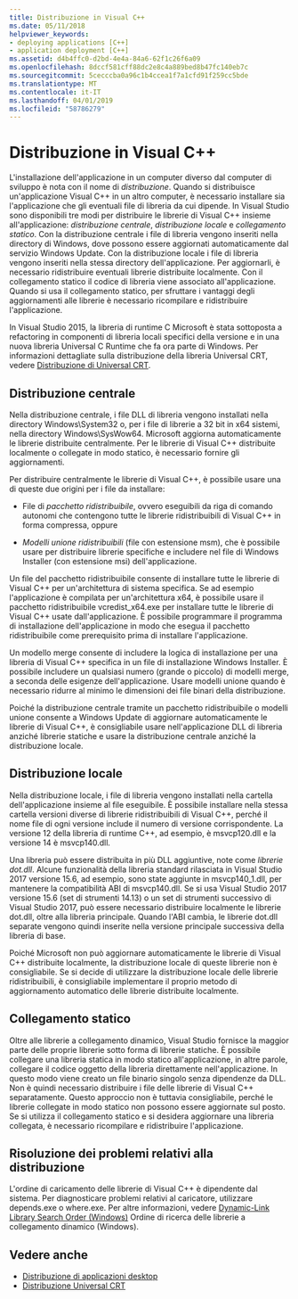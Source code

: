 ```yaml
---
title: Distribuzione in Visual C++
ms.date: 05/11/2018
helpviewer_keywords:
- deploying applications [C++]
- application deployment [C++]
ms.assetid: d4b4ffc0-d2bd-4e4a-84a6-62f1c26f6a09
ms.openlocfilehash: 8dccf581cff88dc2e8c4a889bed8b47fc140eb7c
ms.sourcegitcommit: 5cecccba0a96c1b4ccea1f7a1cfd91f259cc5bde
ms.translationtype: MT
ms.contentlocale: it-IT
ms.lasthandoff: 04/01/2019
ms.locfileid: "58786279"
---
```

# <a name="deployment-in-visual-c"></a>Distribuzione in Visual C++

L'installazione dell'applicazione in un computer diverso dal computer di sviluppo è nota con il nome di *distribuzione*. Quando si distribuisce un'applicazione Visual C++ in un altro computer, è necessario installare sia l'applicazione che gli eventuali file di libreria da cui dipende. In Visual Studio sono disponibili tre modi per distribuire le librerie di Visual C++ insieme all'applicazione: *distribuzione centrale*, *distribuzione locale* e *collegamento statico*. Con la distribuzione centrale i file di libreria vengono inseriti nella directory di Windows, dove possono essere aggiornati automaticamente dal servizio Windows Update. Con la distribuzione locale i file di libreria vengono inseriti nella stessa directory dell'applicazione. Per aggiornarli, è necessario ridistribuire eventuali librerie distribuite localmente. Con il collegamento statico il codice di libreria viene associato all'applicazione. Quando si usa il collegamento statico, per sfruttare i vantaggi degli aggiornamenti alle librerie è necessario ricompilare e ridistribuire l'applicazione.

In Visual Studio 2015, la libreria di runtime C Microsoft è stata sottoposta a refactoring in componenti di libreria locali specifici della versione e in una nuova libreria Universal C Runtime che fa ora parte di Windows. Per informazioni dettagliate sulla distribuzione della libreria Universal CRT, vedere [Distribuzione di Universal CRT](universal-crt-deployment.md).

## <a name="central-deployment"></a>Distribuzione centrale

Nella distribuzione centrale, i file DLL di libreria vengono installati nella directory Windows\System32 o, per i file di librerie a 32 bit in x64 sistemi, nella directory Windows\SysWow64. Microsoft aggiorna automaticamente le librerie distribuite centralmente. Per le librerie di Visual C++ distribuite localmente o collegate in modo statico, è necessario fornire gli aggiornamenti.

Per distribuire centralmente le librerie di Visual C++, è possibile usare una di queste due origini per i file da installare:

- File di *pacchetto ridistribuibile*, ovvero eseguibili da riga di comando autonomi che contengono tutte le librerie ridistribuibili di Visual C++ in forma compressa, oppure

- *Modelli unione ridistribuibili* (file con estensione msm), che è possibile usare per distribuire librerie specifiche e includere nel file di Windows Installer (con estensione msi) dell'applicazione.

Un file del pacchetto ridistribuibile consente di installare tutte le librerie di Visual C++ per un'architettura di sistema specifica. Se ad esempio l'applicazione è compilata per un'architettura x64, è possibile usare il pacchetto ridistribuibile vcredist_x64.exe per installare tutte le librerie di Visual C++ usate dall'applicazione. È possibile programmare il programma di installazione dell'applicazione in modo che esegua il pacchetto ridistribuibile come prerequisito prima di installare l'applicazione.

Un modello merge consente di includere la logica di installazione per una libreria di Visual C++ specifica in un file di installazione Windows Installer. È possibile includere un qualsiasi numero (grande o piccolo) di modelli merge, a seconda delle esigenze dell'applicazione. Usare modelli unione quando è necessario ridurre al minimo le dimensioni dei file binari della distribuzione.

Poiché la distribuzione centrale tramite un pacchetto ridistribuibile o modelli unione consente a Windows Update di aggiornare automaticamente le librerie di Visual C++, è consigliabile usare nell'applicazione DLL di libreria anziché librerie statiche e usare la distribuzione centrale anziché la distribuzione locale.

## <a name="local-deployment"></a>Distribuzione locale

Nella distribuzione locale, i file di libreria vengono installati nella cartella dell'applicazione insieme al file eseguibile. È possibile installare nella stessa cartella versioni diverse di librerie ridistribuibili di Visual C++, perché il nome file di ogni versione include il numero di versione corrispondente. La versione 12 della libreria di runtime C++, ad esempio, è msvcp120.dll e la versione 14 è msvcp140.dll.

Una libreria può essere distribuita in più DLL aggiuntive, note come *librerie dot.dll*. Alcune funzionalità della libreria standard rilasciata in Visual Studio 2017 versione 15.6, ad esempio, sono state aggiunte in msvcp140_1.dll, per mantenere la compatibilità ABI di msvcp140.dll. Se si usa Visual Studio 2017 versione 15.6 (set di strumenti 14.13) o un set di strumenti successivo di Visual Studio 2017, può essere necessario distribuire localmente le librerie dot.dll, oltre alla libreria principale. Quando l'ABI cambia, le librerie dot.dll separate vengono quindi inserite nella versione principale successiva della libreria di base.

Poiché Microsoft non può aggiornare automaticamente le librerie di Visual C++ distribuite localmente, la distribuzione locale di queste librerie non è consigliabile. Se si decide di utilizzare la distribuzione locale delle librerie ridistribuibili, è consigliabile implementare il proprio metodo di aggiornamento automatico delle librerie distribuite localmente.

## <a name="static-linking"></a>Collegamento statico

Oltre alle librerie a collegamento dinamico, Visual Studio fornisce la maggior parte delle proprie librerie sotto forma di librerie statiche. È possibile collegare una libreria statica in modo statico all'applicazione, in altre parole, collegare il codice oggetto della libreria direttamente nell'applicazione. In questo modo viene creato un file binario singolo senza dipendenze da DLL. Non è quindi necessario distribuire i file delle librerie di Visual C++ separatamente. Questo approccio non è tuttavia consigliabile, perché le librerie collegate in modo statico non possono essere aggiornate sul posto. Se si utilizza il collegamento statico e si desidera aggiornare una libreria collegata, è necessario ricompilare e ridistribuire l'applicazione.

## <a name="troubleshooting-deployment-issues"></a>Risoluzione dei problemi relativi alla distribuzione

L'ordine di caricamento delle librerie di Visual C++ è dipendente dal sistema. Per diagnosticare problemi relativi al caricatore, utilizzare depends.exe o where.exe. Per altre informazioni, vedere [Dynamic-Link Library Search Order (Windows)](/windows/desktop/Dlls/dynamic-link-library-search-order) Ordine di ricerca delle librerie a collegamento dinamico (Windows).

## <a name="see-also"></a>Vedere anche

- [Distribuzione di applicazioni desktop](deploying-native-desktop-applications-visual-cpp.md)
- [Distribuzione Universal CRT](universal-crt-deployment.md)
